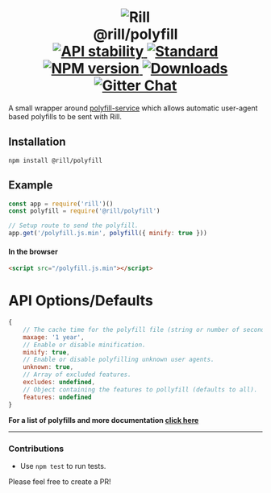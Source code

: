 <h1 align="center">
  <!-- Logo -->
  <img src="https://raw.githubusercontent.com/rill-js/rill/master/Rill-Icon.jpg" alt="Rill"/>
  <br/>
  @rill/polyfill
	<br/>

  <!-- Stability -->
  <a href="https://nodejs.org/api/documentation.html#documentation_stability_index">
    <img src="https://img.shields.io/badge/stability-stable-brightgreen.svg?style=flat-square" alt="API stability"/>
  </a>
  <!-- Standard -->
  <a href="https://github.com/feross/standard">
    <img src="https://img.shields.io/badge/code%20style-standard-brightgreen.svg?style=flat-square" alt="Standard"/>
  </a>
  <!-- NPM version -->
  <a href="https://npmjs.org/package/@rill/polyfill">
    <img src="https://img.shields.io/npm/v/@rill/polyfill.svg?style=flat-square" alt="NPM version"/>
  </a>
  <!-- Downloads -->
  <a href="https://npmjs.org/package/@rill/polyfill">
    <img src="https://img.shields.io/npm/dm/@rill/polyfill.svg?style=flat-square" alt="Downloads"/>
  </a>
  <!-- Gitter Chat -->
  <a href="https://gitter.im/rill-js/rill">
    <img src="https://img.shields.io/gitter/room/rill-js/rill.svg?style=flat-square" alt="Gitter Chat"/>
  </a>
</h1>

A small wrapper around [polyfill-service](https://github.com/Financial-Times/polyfill-service) which allows automatic user-agent based polyfills to be sent with Rill.

## Installation

```console
npm install @rill/polyfill
```

## Example

```js
const app = require('rill')()
const polyfill = require('@rill/polyfill')

// Setup route to send the polyfill.
app.get('/polyfill.js.min', polyfill({ minify: true }))
```

#### In the browser

```html
<script src="/polyfill.js.min"></script>
```

# API Options/Defaults

```js
{
	// The cache time for the polyfill file (string or number of seconds).
	maxage: '1 year',
	// Enable or disable minification.
	minify: true,
	// Enable or disable polyfilling unknown user agents.
	unknown: true,
	// Array of excluded features.
	excludes: undefined,
	// Object containing the features to pollyfill (defaults to all).
	features: undefined
}
```

**For a list of polyfills and more documentation [click here](https://github.com/Financial-Times/polyfill-service/tree/master/polyfills)**

---

### Contributions

* Use `npm test` to run tests.

Please feel free to create a PR!
